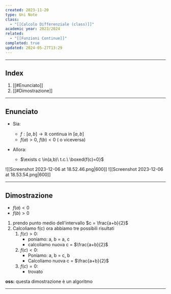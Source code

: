 ```yaml
---
created: 2023-11-20
type: Uni Note
class:
  - "[[Calcolo Differenziale (class)]]"
academic year: 2023/2024
related:
  - "[[Funzioni Continue]]"
completed: true
updated: 2024-05-27T13:29
---
```

---
## Index
1. [[#Enunciato]]
2. [[#Dimostrazione]]

---
## Enunciato 
- Sia: 
	- $f: [a,b] \to \mathbb{R}$ continua in  $[a,b]$
	- $f(a)>0$, $f(b)<0$ ( o viceversa)

- Allora: 
	- $\exists c \in(a,b)\ t.c.\ \boxed{f(c)=0}$

![[Screenshot 2023-12-06 at 18.52.46.png|600]]
![[Screenshot 2023-12-06 at 18.53.54.png|600]]

---
## Dimostrazione
- $f(a)<0$
- $f(b)>0$

1. prendo punto medio dell'intervallo $c = \frac{a+b}{2}$
2. Calcoliamo f(c) ora abbiamo tre possibili risultati 
	1. $f(c)>0$:
		- poniamo: a, b = a,  c
		- calcoliamo nuova c = $\frac{a+b}{2}$
	2. $f(c) < 0$:
		- Poniamo: a, b = c,  b
		- Calcoliamo nuova c = $\frac{a+b}{2}$
	3. $f(c) = 0$:
		- trovato 

**oss:** questa dimostrazione è un algoritmo 

---